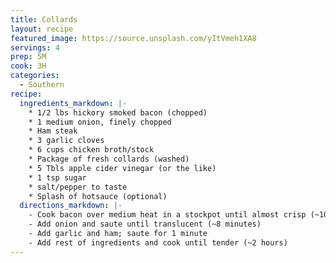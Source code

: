 ```yaml
---
title: Collards
layout: recipe
featured_image: https://source.unsplash.com/yItVmeh1XA8
servings: 4
prep: 5M
cook: 3H
categories:
  - Southern
recipe:
  ingredients_markdown: |-
    * 1/2 lbs hickory smoked bacon (chopped)
    * 1 medium onion, finely chopped
    * Ham steak
    * 3 garlic cloves
    * 6 cups chicken broth/stock
    * Package of fresh collards (washed)
    * 5 Tbls apple cider vinegar (or the like)
    * 1 tsp sugar
    * salt/pepper to taste
    * Splash of hotsauce (optional)
  directions_markdown: |-
    - Cook bacon over medium heat in a stockpot until almost crisp (~10-12 minutes)
    - Add onion and saute until translucent (~8 minutes)
    - Add garlic and ham; saute for 1 minute
    - Add rest of ingredients and cook until tender (~2 hours)
---
```

